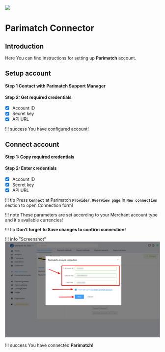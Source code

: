 <img src="https://static.openfintech.io/payment_providers/parimatch/logo.svg?w=400" width="400px">

# Parimatch Connector

## Introduction

Here You can find  instructions for setting up **Parimatch**  account.

## Setup account

#### Step 1 Contact with Parimatch Support Manager


#### Step 2: Get required credentials

- [x] Account ID
- [x] Secret key
- [x] API URL

!!! success
    You have configured account!


## Connect account

#### Step 1: Copy required credentials


#### Step 2: Enter credentials


- [x] Account ID
- [x] Secret key
- [x] API URL

!!! tip
    Press **```Connect```** at Parimatch **```Provider Overview page```** in **```New connection```** section to open Connection form!


!!! note
    These parameters are set according to your Merchant account type and it's available currencies!

!!! tip
    **Don't forget to Save changes to confirm connection!**

!!! info "Screenshot"
    [![Connect](images/parimatch-step_connect.png)](images/parimatch-step_connect.png)


!!! success
    You have connected **Parimatch**!